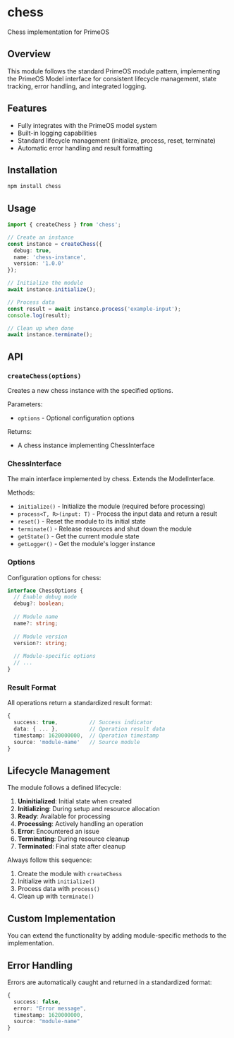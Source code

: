 # chess

Chess implementation for PrimeOS

## Overview

This module follows the standard PrimeOS module pattern, implementing the PrimeOS Model interface for consistent lifecycle management, state tracking, error handling, and integrated logging.

## Features

- Fully integrates with the PrimeOS model system
- Built-in logging capabilities
- Standard lifecycle management (initialize, process, reset, terminate)
- Automatic error handling and result formatting

## Installation

```bash
npm install chess
```

## Usage

```typescript
import { createChess } from 'chess';

// Create an instance
const instance = createChess({
  debug: true,
  name: 'chess-instance',
  version: '1.0.0'
});

// Initialize the module
await instance.initialize();

// Process data
const result = await instance.process('example-input');
console.log(result);

// Clean up when done
await instance.terminate();
```

## API

### `createChess(options)`

Creates a new chess instance with the specified options.

Parameters:
- `options` - Optional configuration options

Returns:
- A chess instance implementing ChessInterface

### ChessInterface

The main interface implemented by chess. Extends the ModelInterface.

Methods:
- `initialize()` - Initialize the module (required before processing)
- `process<T, R>(input: T)` - Process the input data and return a result
- `reset()` - Reset the module to its initial state
- `terminate()` - Release resources and shut down the module
- `getState()` - Get the current module state
- `getLogger()` - Get the module's logger instance

### Options

Configuration options for chess:

```typescript
interface ChessOptions {
  // Enable debug mode
  debug?: boolean;
  
  // Module name
  name?: string;
  
  // Module version
  version?: string;
  
  // Module-specific options
  // ...
}
```

### Result Format

All operations return a standardized result format:

```typescript
{
  success: true,          // Success indicator
  data: { ... },          // Operation result data
  timestamp: 1620000000,  // Operation timestamp
  source: 'module-name'   // Source module
}
```

## Lifecycle Management

The module follows a defined lifecycle:

1. **Uninitialized**: Initial state when created
2. **Initializing**: During setup and resource allocation
3. **Ready**: Available for processing
4. **Processing**: Actively handling an operation
5. **Error**: Encountered an issue
6. **Terminating**: During resource cleanup
7. **Terminated**: Final state after cleanup

Always follow this sequence:
1. Create the module with `createChess`
2. Initialize with `initialize()`
3. Process data with `process()`
4. Clean up with `terminate()`

## Custom Implementation

You can extend the functionality by adding module-specific methods to the implementation.

## Error Handling

Errors are automatically caught and returned in a standardized format:

```typescript
{
  success: false,
  error: "Error message",
  timestamp: 1620000000,
  source: "module-name"
}
```
